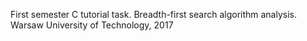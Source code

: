 First semester C tutorial task. Breadth-first search algorithm analysis.
Warsaw University of Technology, 2017
